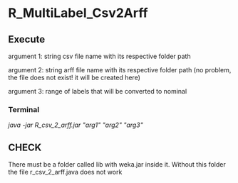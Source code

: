 # R_MultiLabel_Csv2Arff


## Execute

argument 1: string csv file name with its respective folder path

argument 2: string arff file name with its respective folder path (no problem, the file does not exist! it will be created here)

argument 3: range of labels that will be converted to nominal

### Terminal
*java -jar R_csv_2_arff.jar "arg1" "arg2" "arg3"*

## CHECK
There must be a folder called lib with weka.jar inside it. Without this folder the file r_csv_2_arff.java does not work
